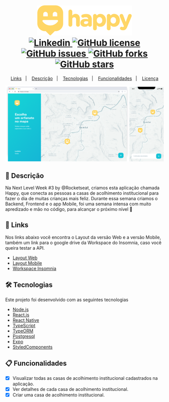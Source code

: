 <h1 align="center">
  <img width="300px" src="./.github/new-logo.png" />
  <br />
  <a href="https://www.linkedin.com/in/alexandre-costa-401699199">
    <img alt="Linkedin" src="https://img.shields.io/badge/-Alexandre%20Costa-29B6D1?label=Linkedin&logo=linkedin&style=flat-square">
  </a>
  <a href="./LICENSE.txt">
    <img alt="GitHub license" src="https://img.shields.io/github/license/alexandredev3/happy-nlw3?logo=mint&style=flat-square">
  </a>
  <a href="https://github.com/alexandredev3/proffy/issues">
    <img alt="GitHub issues" src="https://img.shields.io/github/issues/alexandredev3/happy-nlw3?color=29B6D1&style=flat-square">
  </a>
  <a href="https://github.com/alexandredev3/proffy/network">
    <img alt="GitHub forks" src="https://img.shields.io/github/forks/alexandredev3/happy-nlw3?color=29B6D1&style=flat-square">
  </a>
  <a href="https://github.com/alexandredev3/proffy/stargazers">
    <img alt="GitHub stars" src="https://img.shields.io/github/stars/alexandredev3/happy-nlw3?color=29B6D1&style=flat-square">
  </a>
</h1>
<p align="center">
  <a href="#page_facing_up-links">Links</a>&nbsp;&nbsp;&nbsp;|&nbsp;&nbsp;&nbsp;
  <a href="#clipboard-descrição">Descrição</a>&nbsp;&nbsp;&nbsp;|&nbsp;&nbsp;&nbsp;
  <a href="#-tecnologias">Tecnologias</a>&nbsp;&nbsp;&nbsp;|&nbsp;&nbsp;&nbsp;
  <a href="#clipboard-Funcionalidades">Funcionalidades</a>&nbsp;&nbsp;&nbsp;|&nbsp;&nbsp;&nbsp;
  <a href="#-license">Licença</a>
</p>

<img src="./.github/happy-app.png" />

## :page_facing_up: Descrição
Na Next Level Week #3 by @Rocketseat, criamos esta aplicação chamada Happy, que conecta as pessoas a casas de acolhimento institucional para fazer o dia de muitas crianças mais feliz. Durante essa semana criamos o Backend, Frontend e o app Mobile, foi uma semana intensa com muito apredizado e mão no código, para alcançar o próximo nível :rocket:

## :paperclip: Links
Nos links abaixo você encontra o Layout da versão Web e a versão Mobile, também um link para o google drive da Workspace do Insomnia, caso você queira testar a API.

- [Layout Web](https://www.figma.com/file/mDEbnoojksG4w8sOxmudh3/Happy-Web?node-id=0%3A1)
- [Layout Mobile](https://www.figma.com/file/X27FfVxAgy9f5IFa7ONlph/Happy-Mobile?node-id=0%3A1)
- [Workspace Insomnia](https://drive.google.com/file/d/1wTJnyg-1pjkz-RJUTS4ioyUfZHGZqNdP/view?usp=sharing)

## 🛠 Tecnologias
Este projeto foi desenvolvido com as seguintes tecnologias

- [Node.js](https://nodejs.org/en/)
- [React.js](https://pt-br.reactjs.org/)
- [React Native](https://reactnative.dev/)
- [TypeScript](https://www.typescriptlang.org/)
- [TypeORM](https://typeorm.io/#/)
- [Postgresql](https://www.postgresql.org/)
- [Expo](https://expo.io/)
- [StyledComponents](https://styled-components.com/)

## :clipboard: Funcionalidades
- [x] Visualizar todas as casas de acolhimento institucional cadastrados na aplicação.
- [x] Ver detalhes de cada casa de acolhimento institucional.
- [x] Criar uma casa de acolhimento institucional.
